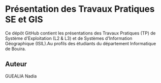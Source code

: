 # Présentation des Travaux Pratiques SE et GIS

Ce dépôt GitHub contient les présentations des Travaux Pratiques (TP) de Système d'Exploitation (L2 & L3) et de  Systèmes d'Information  Géographique (ISIL).Au profils des étudiants du département Informatique de Bouira.

## Auteur

GUEALIA Nadia
